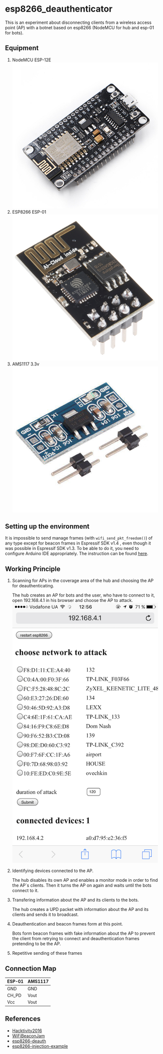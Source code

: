 # esp8266_deauthenticator

This is an experiment about disconnecting clients from a wireless access point (AP) with a botnet based on esp8266 (NodeMCU for hub and esp-01 for bots).

## Equipment

1. NodeMCU ESP-12E  
![NodeMCU ESP-12E](images/mcu.jpg)
1. ESP8266 ESP-01  
![ESP-01](images/esp8266.jpg)
1. AMS1117 3.3v  
![AMS1117 3.3v](images/ams1117.jpg)

## Setting up the environment

It is impossible to send manage frames (with `wifi_send_pkt_freedom()`) of any type except for beacon frames in Espressif SDK v1.4 , even though it was possible in Espressif SDK v1.3. To be able to do it, you need to configure Arduino IDE appropriately. The instruction can be found [here](https://github.com/markszabo/Hacktivity2016#setting-up-the-environment-1).

## Working Principle

1. Scanning for APs in the coverage area of the hub and choosing the AP for deauthenticating.

   The hub creates an AP for bots and the user, who have to connect to it, open 192.168.4.1 in his browser and choose the AP to attack.  
   ![screenshot](images/scr.png)

1. Identifying devices connected to the AP.

   The hub disables its own AP and enables a monitor mode in order to find the AP`s clients. Then it turns the AP on again and waits until the bots connect to it.

1. Transfering information about the AP and its clients to the bots.

   The hub creates a UPD packet with information about the AP and its clients and sends it to broadcast.

1. Deauthentication and beacon frames form at this point.

   Bots form beacon frames with fake information about the AP to prevent the client from retrying  to connect and deauthentication frames pretending to be the AP.

1. Repetitive sending of these frames

## Connection Map

| ESP-01 | AMS1117 |
| ------ | ------- |
| GND    | GND     |
| CH_PD  | Vout    |
| Vcc    | Vout    |

## References

* [Hacktivity2016](https://github.com/markszabo/Hacktivity2016)
* [WiFiBeaconJam](https://github.com/kripthor/WiFiBeaconJam)
* [esp8266-deauth](https://github.com/RandDruid/esp8266-deauth)
* [esp8266-injection-example](https://github.com/pulkin/esp8266-injection-example)
